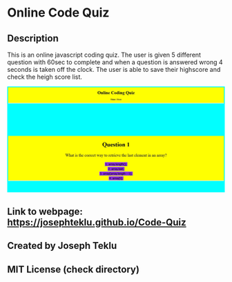 # Online Code Quiz

## Description

This is an online javascript coding quiz. The user is given 5 different question with 60sec to complete and when a question is answered wrong 4 seconds is taken off the clock.
The user is able to save their highscore and check the heigh score list.

![scrrenshot](./images/websiteSS.JPG)

## Link to webpage: https://josephteklu.github.io/Code-Quiz

## Created by Joseph Teklu

## MIT License (check directory)
